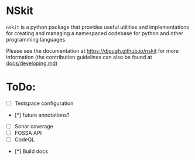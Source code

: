 # NSkit

``nskit`` is a python package that provides useful utilities and implementations for creating and managing a namespaced codebase for python and other programming languages.

Please see the documentation at https://djpugh.github.io/nskit for more information (the contribution guidelines can also be found at [docs/developing.md](docs/developing.md))



# ToDo:

- [ ] Testspace configuration
- [*] future annotations?
- [ ] Sonar coverage
- [ ] FOSSA API
- [ ] CodeQL
- [*] Build docs